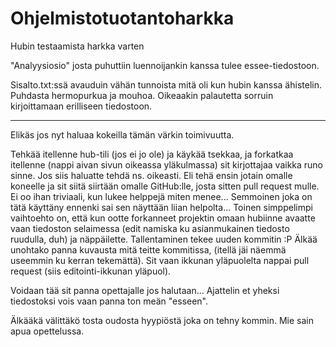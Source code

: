 Ohjelmistotuotantoharkka
========================

Hubin testaamista harkka varten

"Analyysiosio" josta puhuttiin luennoijankin kanssa tulee essee-tiedostoon.

Sisalto.txt:ssä avauduin vähän tunnoista mitä oli kun hubin kanssa ähistelin. Puhdasta hermopurkua ja mouhoa. Oikeaakin palautetta sorruin kirjoittamaan erilliseen tiedostoon.

------------------------------------

Elikäs jos nyt haluaa kokeilla tämän värkin toimivuutta.

Tehkää itellenne hub-tili (jos ei jo ole) ja käykää tsekkaa, ja forkatkaa itellenne (nappi aivan sivun oikeassa yläkulmassa) sit kirjottajaa vaikka runo sinne. Jos siis haluatte tehdä ns. oikeasti. Eli tehä ensin jotain omalle koneelle ja sit siitä siirtään omalle GitHub:lle, josta sitten pull request mulle. Ei oo ihan triviaali, kun lukee helppejä miten menee... Semmoinen joka on tätä käyttäny ennenki sai sen näyttään liian helpolta...
Toinen simppelimpi vaihtoehto on, että kun ootte forkanneet projektin omaan hubiinne avaatte vaan tiedoston selaimessa (edit namiska ku asianmukainen tiedosto ruudulla, duh) ja näppäilette. Tallentaminen tekee uuden kommitin :P Älkää unohtako panna kuvausta mitä teitte kommitissa, (itellä jäi näemmä useemmin ku kerran tekemättä). Sit vaan ikkunan yläpuolelta nappai pull request (siis editointi-ikkunan yläpuol).

Voidaan tää sit panna opettajalle jos halutaan...
Ajattelin et yheksi tiedostoksi vois vaan panna ton meän "esseen".


Älkääkä välittäkö tosta oudosta hyypiöstä joka on tehny kommin. Mie sain apua opettelussa.
